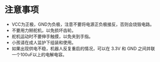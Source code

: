 # 注意事项

* VCC为正极，GND为负极，注意不要将电源正负极接反，否则会烧毁电路。
* 不要用力掰舵机，以免损坏齿轮。
* 舵机运动时不要伸手触摸，以免夹到手指。
* 小孩请在成人监护下组装和使用。
* 如果出现供电不稳，机器人反复重启的情况，可以在 3.3V 和 GND 之间并联一个100uF以上的电解电容。
